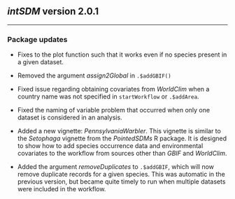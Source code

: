 ## *intSDM* version 2.0.1

------------------------------------------------------------------------

### Package updates

-   Fixes to the plot function such that it works even if no species present in a given dataset.

-   Removed the argument *assign2Global* in `.$addGBIF()`

-   Fixed issue regarding obtaining covariates from *WorldClim* when a country name was not specified in `startWorkflow` or `.$addArea`.

-   Fixed the naming of variable problem that occurred when only one dataset is considered in an analysis.

-   Added a new vignette: *PennsylvaniaWarbler*. This vignette is similar to the *Setophaga* vignette from the *PointedSDMs* R package. It is designed to show how to add species occurrence data and environmental covariates to the workflow from sources other than *GBIF* and *WorldClim*.

-   Added the argument *removeDuplicates* to `.$addGBIF`, which will now remove duplicate records for a given species. This was automatic in the previous version, but became quite timely to run when multiple datasets were included in the workflow.

